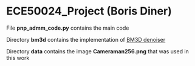 # ECE50024_Project (Boris Diner)

File **pnp_admm_code.py** contains the main code

Directory **bm3d** contains the implementation of [BM3D denoiser](https://webpages.tuni.fi/foi/GCF-BM3D/index.html#ref_software)

Directory **data** contains the image **Cameraman256.png** that was used in this work
